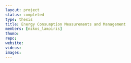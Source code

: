 ```yaml
---
layout: project
status: completed
type: thesis
title: Energy Consumption Measurements and Management
members: [nikos_lampiris]
thumb:
repo:
website:
videos:
images:
---
```

 
